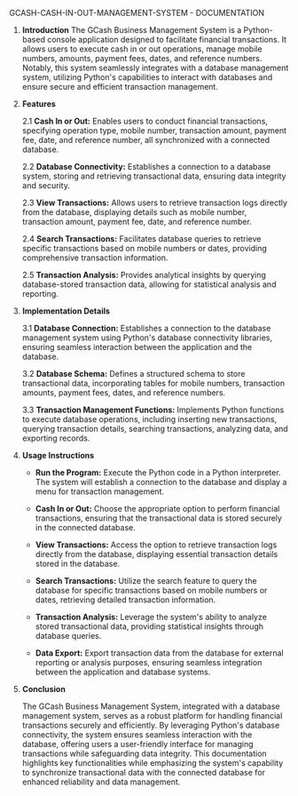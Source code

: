 GCASH-CASH-IN-OUT-MANAGEMENT-SYSTEM - DOCUMENTATION

1. **Introduction**
The GCash Business Management System is a Python-based console application designed to facilitate financial transactions. It allows users to execute cash in or out operations, manage mobile numbers, amounts, payment fees, dates, and reference numbers. Notably, this system seamlessly integrates with a database management system, utilizing Python's capabilities to interact with databases and ensure secure and efficient transaction management.

2. **Features**
   
    2.1 **Cash In or Out:** Enables users to conduct financial transactions, specifying operation type, mobile number, transaction amount, payment fee, date, and reference number, all synchronized with a connected database.
    
    2.2 **Database Connectivity:** Establishes a connection to a database system, storing and retrieving transactional data, ensuring data integrity and security.
    
    2.3 **View Transactions:** Allows users to retrieve transaction logs directly from the database, displaying details such as mobile number, transaction amount, payment fee, date, and reference number.
    
    2.4 **Search Transactions:** Facilitates database queries to retrieve specific transactions based on mobile numbers or dates, providing comprehensive transaction information.
    
    2.5 **Transaction Analysis:** Provides analytical insights by querying database-stored transaction data, allowing for statistical analysis and reporting.

3. **Implementation Details**

    3.1 **Database Connection:** Establishes a connection to the database management system using Python's database connectivity libraries, ensuring seamless interaction between the application and the database.
    
    3.2 **Database Schema:** Defines a structured schema to store transactional data, incorporating tables for mobile numbers, transaction amounts, payment fees, dates, and reference numbers.
    
    3.3 **Transaction Management Functions:** Implements Python functions to execute database operations, including inserting new transactions, querying transaction details, searching transactions, analyzing data, and exporting records.

4. **Usage Instructions**
   
    - **Run the Program:** Execute the Python code in a Python interpreter. The system will establish a connection to the database and display a menu for transaction management.
    
    - **Cash In or Out:** Choose the appropriate option to perform financial transactions, ensuring that the transactional data is stored securely in the connected database.
    
    - **View Transactions:** Access the option to retrieve transaction logs directly from the database, displaying essential transaction details stored in the database.
    
    - **Search Transactions:** Utilize the search feature to query the database for specific transactions based on mobile numbers or dates, retrieving detailed transaction information.
    
    - **Transaction Analysis:** Leverage the system's ability to analyze stored transactional data, providing statistical insights through database queries.
    
    - **Data Export:** Export transaction data from the database for external reporting or analysis purposes, ensuring seamless integration between the application and database systems.

5. **Conclusion**
   
    The GCash Business Management System, integrated with a database management system, serves as a robust platform for handling financial transactions securely and efficiently. By leveraging Python's database connectivity, the system ensures seamless interaction with the database, offering users a user-friendly interface for managing transactions while safeguarding data integrity. This documentation highlights key functionalities while emphasizing the system's capability to synchronize transactional data with the connected database for enhanced reliability and data management.
